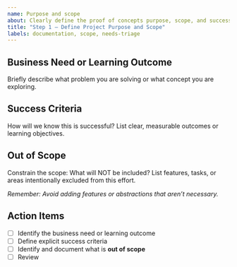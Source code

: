 ```yaml
---
name: Purpose and scope
about: Clearly define the proof of concepts purpose, scope, and success criteria before starting.
title: "Step 1 — Define Project Purpose and Scope"
labels: documentation, scope, needs-triage
---
```


## Business Need or Learning Outcome

Briefly describe what problem you are solving or what concept you are exploring.

## Success Criteria

How will we know this is successful? List clear, measurable outcomes or learning objectives.

## Out of Scope

Constrain the scope: What will NOT be included? List features, tasks, or areas intentionally excluded from this effort.

_Remember: Avoid adding features or abstractions that aren’t necessary._

## Action Items

- [ ] Identify the business need or learning outcome
- [ ] Define explicit success criteria
- [ ] Identify and document what is **out of scope**
- [ ] Review
